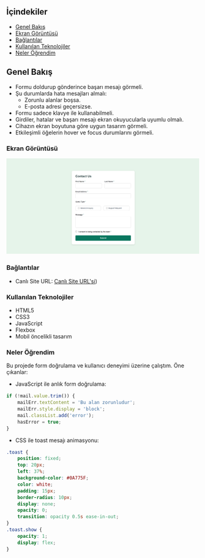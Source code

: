 
## İçindekiler
  - [Genel Bakış](#genel-bakış)
  - [Ekran Görüntüsü](#ekran-görüntüsü)
  - [Bağlantılar](#bağlantılar)
  - [Kullanılan Teknolojiler](#kullanılan-teknolojiler)
  - [Neler Öğrendim](#neler-öğrendim)

## Genel Bakış

- Formu doldurup gönderince başarı mesajı görmeli.
- Şu durumlarda hata mesajları almalı:
  - Zorunlu alanlar boşsa.
  - E-posta adresi geçersizse.
- Formu sadece klavye ile kullanabilmeli.
- Girdiler, hatalar ve başarı mesajı ekran okuyucularla uyumlu olmalı.
- Cihazın ekran boyutuna göre uygun tasarım görmeli.
- Etkileşimli öğelerin hover ve focus durumlarını görmeli.

### Ekran Görüntüsü

![Ekran Görüntüsü](./screenshot.png)

### Bağlantılar

- Canlı Site URL: [Canlı Site URL'si](https://tunakahraman-front.github.io/Iletisim-formu/))

### Kullanılan Teknolojiler

- HTML5
- CSS3
- JavaScript
- Flexbox
- Mobil öncelikli tasarım

### Neler Öğrendim

Bu projede form doğrulama ve kullanıcı deneyimi üzerine çalıştım. Öne çıkanlar:

- JavaScript ile anlık form doğrulama:
```javascript
if (!mail.value.trim()) {
    mailErr.textContent = 'Bu alan zorunludur';
    mailErr.style.display = 'block';
    mail.classList.add('error');
    hasError = true;
}
```
- CSS ile toast mesajı animasyonu:
```css
.toast {
    position: fixed;
    top: 20px;
    left: 37%;
    background-color: #0A775F;
    color: white;
    padding: 15px;
    border-radius: 10px;
    display: none;
    opacity: 0;
    transition: opacity 0.5s ease-in-out;
}
.toast.show {
    opacity: 1;
    display: flex;
}
```
